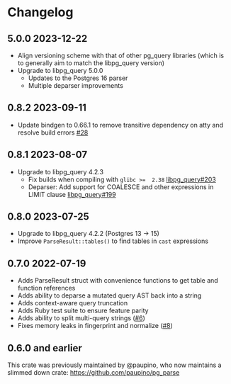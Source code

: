 # Changelog

## 5.0.0    2023-12-22

* Align versioning scheme with that of other pg_query libraries
  (which is to generally aim to match the libpg_query version)
* Upgrade to libpg_query 5.0.0
  - Updates to the Postgres 16 parser
  - Multiple deparser improvements


## 0.8.2    2023-09-11

* Update bindgen to 0.66.1 to remove transitive dependency on atty and resolve build errors [#28](https://github.com/pganalyze/pg_query.rs/pull/28)

## 0.8.1    2023-08-07

* Upgrade to libpg_query 4.2.3
  - Fix builds when compiling with `glibc >=  2.38` [libpg_query#203](https://github.com/pganalyze/libpg_query/pull/203)
  - Deparser: Add support for COALESCE and other expressions in LIMIT clause [libpg_query#199](https://github.com/pganalyze/libpg_query/pull/199)

## 0.8.0    2023-07-25

* Upgrade to libpg_query 4.2.2 (Postgres 13 -> 15)
* Improve `ParseResult::tables()` to find tables in `cast` expressions

## 0.7.0     2022-07-19

* Adds ParseResult struct with convenience functions to get table and function references
* Adds ability to deparse a mutated query AST back into a string
* Adds context-aware query truncation
* Adds Ruby test suite to ensure feature parity
* Adds ability to split multi-query strings ([#6](https://github.com/pganalyze/pg_query.rs/pull/6))
* Fixes memory leaks in fingerprint and normalize ([#8](https://github.com/pganalyze/pg_query.rs/pull/8))

## 0.6.0 and earlier

This crate was previously maintained by @paupino, who now maintains a slimmed down crate: https://github.com/paupino/pg_parse
